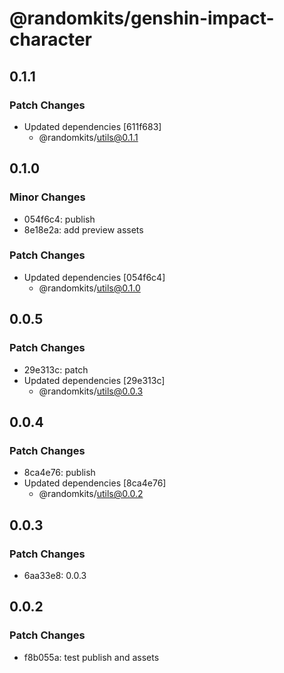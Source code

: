 # @randomkits/genshin-impact-character

## 0.1.1

### Patch Changes

- Updated dependencies [611f683]
  - @randomkits/utils@0.1.1

## 0.1.0

### Minor Changes

- 054f6c4: publish
- 8e18e2a: add preview assets

### Patch Changes

- Updated dependencies [054f6c4]
  - @randomkits/utils@0.1.0

## 0.0.5

### Patch Changes

- 29e313c: patch
- Updated dependencies [29e313c]
  - @randomkits/utils@0.0.3

## 0.0.4

### Patch Changes

- 8ca4e76: publish
- Updated dependencies [8ca4e76]
  - @randomkits/utils@0.0.2

## 0.0.3

### Patch Changes

- 6aa33e8: 0.0.3

## 0.0.2

### Patch Changes

- f8b055a: test publish and assets

